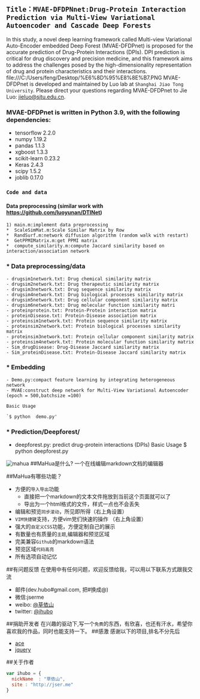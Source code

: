 ## `Title：MVAE-DFDPNnet:Drug-Protein Interaction Prediction via Multi-View Variational Autoencoder and Cascade Deep Forests`
In this study, a novel deep learning framework called Multi-view Variational Auto-Encoder embedded Deep Forest (MVAE-DFDPnet) is proposed for the accurate prediction of Drug-Protein Interactions (DPIs). DPI prediction is critical for drug discovery and precision medicine, and this framework aims to address the challenges posed by the high-dimensionality representation of drug and protein characteristics and their interactions.
file:///C:/Users/feng/Desktop/%E6%8D%95%E8%8E%B7.PNG
MVAE-DFDPnet is developed and maintained by Luo lab at `Shanghai Jiao Tong University`. Please direct your questions regarding MVAE-DFDPnet to Jie Luo: jieluo@sjtu.edu.cn.

### MVAE-DFDPnet is written in Python 3.9, with the following dependencies:
   *   tensorflow    2.2.0
   *   numpy         1.19.2
   *   pandas       1.1.3
   *   xgboost       1.3.3
   *   scikit-learn    0.23.2
   *   Keras         2.4.3
   *   scipy         1.5.2
   *   joblib         0.17.0
      


###  `Code and data`
####  Data preprocessing (similar work with https://github.com/luoyunan/DTINet)
    
    1) main.m:implement data preprocessing 
    *  ScaleSimMat.m:Scale Similar Matrix by Row 
    *  RandSurf.m:network diffusion algorithm (random walk with restart)
    *  GetPPMIMatrix.m:get PPMI matrix
    *  compute_similarity.m:compute Jaccard similarity based on interaction/association network

###  *  Data preprocessing/data
    - drugsim1network.txt: Drug chemical similarity matrix
    - drugsim2network.txt: Drug therapeutic similarity matrix
    - drugsim3network.txt: Drug sequence similarity matrix
    - drugsim4network.txt: Drug biological processes similarity matrix
    - drugsim5network.txt: Drug cellular component similarity matrix
    - drugsim6network.txt: Drug molecular function similarity matri
    - proteinprotein.txt: Protein-Protein interaction matrix
    - proteinDisease.txt: Protein-Disease association matrix
    - proteinsim1network.txt: Protein sequence similarity matrix
    - proteinsim2network.txt: Protein biological processes similarity matrix
    - proteinsim3network.txt: Protein cellular component similarity matrix
    - proteinsim4network.txt: Protein molecular function similarity matrix
    - Sim_drugDisease: Drug-Disease Jaccard similarity matrix
    - Sim_proteinDisease.txt: Protein-Disease Jaccard similarity matrix

### *  Embedding
    - Demo.py:compact feature learning by integrating heterogeneous network
    - MVAE:construct deep network for Multi-View Variational Autoencoder (epoch = 500,batchsize =100)

    Basic Usage

    `$ python  demo.py'

### *  Prediction/Deepforest/
   -  deepforest.py: predict drug-protein interactions (DPIs)
    Basic Usage
     $ python  deepforest.py











![mahua](mahua-logo.jpg)
##MaHua是什么?
一个在线编辑markdown文档的编辑器

##MaHua有哪些功能？

* 方便的`导入导出`功能
    *  直接把一个markdown的文本文件拖放到当前这个页面就可以了
    *  导出为一个html格式的文件，样式一点也不会丢失
* 编辑和预览`同步滚动`，所见即所得（右上角设置）
* `VIM快捷键`支持，方便vim党们快速的操作 （右上角设置）
* 强大的`自定义CSS`功能，方便定制自己的展示
* 有数量也有质量的`主题`,编辑器和预览区域
* 完美兼容`Github`的markdown语法
* 预览区域`代码高亮`
* 所有选项自动记忆

##有问题反馈
在使用中有任何问题，欢迎反馈给我，可以用以下联系方式跟我交流

* 邮件(dev.hubo#gmail.com, 把#换成@)
* 微信:jserme
* weibo: [@草依山](http://weibo.com/ihubo)
* twitter: [@ihubo](http://twitter.com/ihubo)

##捐助开发者
在兴趣的驱动下,写一个`免费`的东西，有欣喜，也还有汗水，希望你喜欢我的作品，同时也能支持一下。
##感激
感谢以下的项目,排名不分先后

* [ace](http://ace.ajax.org/)
* [jquery](http://jquery.com)

##关于作者

```javascript
var ihubo = {
  nickName  : "草依山",
  site : "http://jser.me"
}
```
